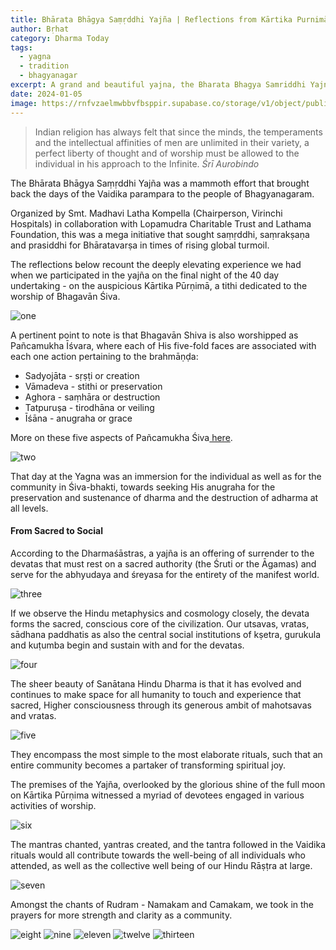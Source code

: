 ```yaml
---
title: Bhārata Bhāgya Saṃṛddhi Yajña | Reflections from Kārtika Purnimā
author: Bṛhat
category: Dharma Today
tags:
  - yagna
  - tradition
  - bhagyanagar
excerpt: A grand and beautiful yajna, the Bharata Bhagya Samriddhi Yajna, is being conducted in the Sitaram Bagh Temple premises in Goshamahal, Bhagyanagar until Nov 26th 2023.
date: 2024-01-05
image: https://rnfvzaelmwbbvfbsppir.supabase.co/storage/v1/object/public/brhatwebsite/05dhiti/bbsy/cover.webp
---
```

 > Indian religion has always felt that since the minds, the temperaments and the intellectual affinities of men are unlimited in their variety, a perfect liberty of thought and of worship must be allowed to the individual in his approach to the Infinite.
<cite>Śrī Aurobindo</cite>

The Bhārata Bhāgya Saṃṛddhi Yajña was a mammoth effort that brought back the days of the Vaidika parampara to the people of Bhagyanagaram.

Organized by Smt. Madhavi Latha Kompella (Chairperson, Virinchi Hospitals) in collaboration with Lopamudra Charitable Trust and Lathama Foundation, this was a mega initiative that sought saṃṛddhi, saṃrakṣaṇa and prasiddhi for Bhāratavarṣa in times of rising global turmoil. 

The reflections below recount the deeply elevating experience we  had when we participated in the yajña on the final night of the 40 day undertaking - on the auspicious Kārtika Pūrṇimā, a tithi dedicated to the worship of Bhagavān Śiva.

<img class="imageclass2" src="https://rnfvzaelmwbbvfbsppir.supabase.co/storage/v1/object/public/brhatwebsite/05dhiti/bbsy/1.webp" alt="one"/>

A pertinent point to note is that Bhagavān Shiva is also worshipped as Pañcamukha Īśvara, where each of His five-fold faces are associated with each one action pertaining to the brahmāṇḍa:

* Sadyojāta - sṛṣṭi or creation
* Vāmadeva - stithi or preservation
* Aghora - saṃhāra or destruction
* Tatpuruṣa - tirodhāna or veiling
* Īśāna - anugraha or grace

More on these five aspects of Pañcamukha Śiva[ here](https://www.brhat.in/dhiti/panchmukhashiva). 

<img class="imageclass" src="https://rnfvzaelmwbbvfbsppir.supabase.co/storage/v1/object/public/brhatwebsite/05dhiti/bbsy/2.webp" alt="two"/>

That day at the Yagna was an immersion for the individual as well as for the community in Śiva-bhakti, towards seeking His anugraha for the preservation and sustenance of dharma and the destruction of adharma at all levels.
#### From Sacred to Social

According to the Dharmaśāstras, a yajña is an offering of surrender to the devatas that must rest on a sacred authority (the Śruti or the Āgamas) and serve for the abhyudaya and śreyasa for the entirety of the manifest world.

<img class="imageclass" src="https://rnfvzaelmwbbvfbsppir.supabase.co/storage/v1/object/public/brhatwebsite/05dhiti/bbsy/3.webp" alt="three"/>

If we observe the Hindu metaphysics and cosmology closely, the devata forms the sacred, conscious core of the civilization. Our utsavas, vratas, sādhana paddhatis as also the central social institutions of kṣetra, gurukula and kuṭumba begin and sustain with and for the devatas.

<img class="imageclass" src="https://rnfvzaelmwbbvfbsppir.supabase.co/storage/v1/object/public/brhatwebsite/05dhiti/bbsy/4.webp" alt="four"/>

The sheer beauty of Sanātana Hindu Dharma is that it has evolved and continues to make space for all humanity to touch and experience that sacred, Higher consciousness through its generous ambit of mahotsavas and vratas.

<img class="imageclass" src="https://rnfvzaelmwbbvfbsppir.supabase.co/storage/v1/object/public/brhatwebsite/05dhiti/bbsy/5.webp" alt="five"/>

They encompass the most simple to the most elaborate rituals, such that an entire community becomes a partaker of transforming spiritual joy.

The premises of the Yajña, overlooked by the glorious shine of the full moon on Kārtika Pūrṇima witnessed a myriad of devotees engaged in various activities of worship. 

<img class="imageclass" src="https://rnfvzaelmwbbvfbsppir.supabase.co/storage/v1/object/public/brhatwebsite/05dhiti/bbsy/6.webp" alt="six"/>

The mantras chanted, yantras created, and the tantra followed in the Vaidika rituals would all contribute towards the well-being of all individuals who attended, as well as the collective well being of our Hindu Rāṣṭra at large.

<img class="imageclass" src="https://rnfvzaelmwbbvfbsppir.supabase.co/storage/v1/object/public/brhatwebsite/05dhiti/bbsy/7.webp" alt="seven"/>

Amongst the chants of Rudram - Namakam and Camakam, we took in the prayers for more strength and clarity as a community.

<img class="imageclass" src="https://rnfvzaelmwbbvfbsppir.supabase.co/storage/v1/object/public/brhatwebsite/05dhiti/bbsy/8.webp" alt="eight"/>

<img class="imageclass" src="https://rnfvzaelmwbbvfbsppir.supabase.co/storage/v1/object/public/brhatwebsite/05dhiti/bbsy/9.webp" alt="nine"/>

<img class="imageclass" src="https://rnfvzaelmwbbvfbsppir.supabase.co/storage/v1/object/public/brhatwebsite/05dhiti/bbsy/11.webp" alt="eleven"/>

<img class="imageclass" src="https://rnfvzaelmwbbvfbsppir.supabase.co/storage/v1/object/public/brhatwebsite/05dhiti/bbsy/12.webp" alt="twelve"/>

<img class="imageclass" src="https://rnfvzaelmwbbvfbsppir.supabase.co/storage/v1/object/public/brhatwebsite/05dhiti/bbsy/13.webp" alt="thirteen"/>

<style lang="sass"> 
.imageclass 
object-fit: contain 
weight: 200px 
height: 400px 
</style>

